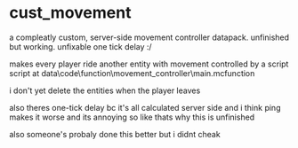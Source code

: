 # cust_movement
a compleatly custom, server-side movement controller datapack. unfinished but working. unfixable one tick delay :/

makes every player ride another entity with movement controlled by a script
script at data\code\function\movement_controller\main.mcfunction

i don't yet delete the entities when the player leaves

also theres one-tick delay bc it's all calculated server side and i think ping makes it worse and its annoying so like
thats why this is unfinished

also someone's probaly done this better but i didnt cheak

